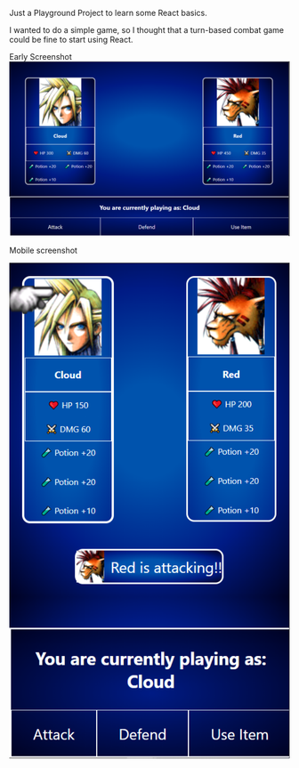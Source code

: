 Just a Playground Project to learn some React basics.

I wanted to do a simple game, so I thought that a turn-based combat game could be fine to start using React.

Early Screenshot
![Screenshot](./screenshot.PNG)


Mobile screenshot

![MobileScreenshot](./mobileScreenshot.PNG)

